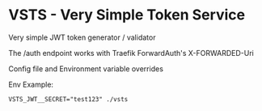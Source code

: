 # VSTS - Very Simple Token Service

Very simple JWT token generator / validator

The /auth endpoint works with Traefik ForwardAuth's X-FORWARDED-Uri

Config file and Environment variable overrides

Env Example:

`VSTS_JWT__SECRET="test123" ./vsts`

